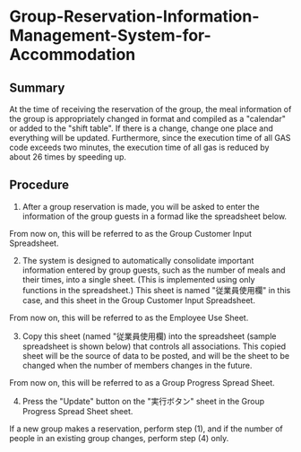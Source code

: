 # Group-Reservation-Information-Management-System-for-Accommodation

## Summary
At the time of receiving the reservation of the group, the meal information of the group is appropriately changed in format and compiled as a "calendar" or added to the "shift table". If there is a change, change one place and everything will be updated. Furthermore, since the execution time of all GAS code exceeds two minutes, the execution time of all gas is reduced by about 26 times by speeding up.

## Procedure
1. After a group reservation is made, you will be asked to enter the information of the group guests in a formad like the spreadsheet below.

From now on, this will be referred to as the Group Customer Input Spreadsheet.

2. The system is designed to automatically consolidate important information entered by group guests, such as the number of meals and their times, into a single sheet. (This is implemented using only functions in the spreadsheet.)
This sheet is named "従業員使用欄" in this case, and this sheet in the Group Customer Input Spreadsheet.

From now on, this will be referred to as the Employee Use Sheet.

3. Copy this sheet (named "従業員使用欄) into the spreadsheet (sample spreadsheet is shown below) that controls all associations. This copied sheet will be the source of data to be posted, and will be the sheet to be changed when the number of members changes in the future.


From now on, this will be referred to as a Group Progress Spread Sheet.



4. Press the "Update" button on the "実行ボタン" sheet in the Group Progress Spread Sheet sheet.



If a new group makes a reservation, perform step (1), and if the number of people in an existing group changes, perform step (4) only.



